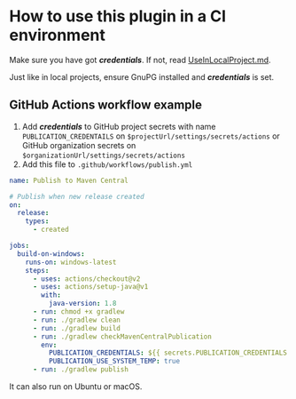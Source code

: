 # How to use this plugin in a CI environment

Make sure you have got ***credentials***. If not, read [UseInLocalProject.md](UseInLocalProject.md).

Just like in local projects, ensure GnuPG installed and ***credentials*** is set.

## GitHub Actions workflow example

1. Add ***credentials*** to GitHub project secrets with name `PUBLICATION_CREDENTAILS` on `$projectUrl/settings/secrets/actions` or GitHub organization secrets on `$organizationUrl/settings/secrets/actions`
2. Add this file to `.github/workflows/publish.yml`

```yaml
name: Publish to Maven Central

# Publish when new release created
on:
  release:
    types:
      - created

jobs:
  build-on-windows:
    runs-on: windows-latest
    steps:
      - uses: actions/checkout@v2
      - uses: actions/setup-java@v1
        with:
          java-version: 1.8
      - run: chmod +x gradlew
      - run: ./gradlew clean
      - run: ./gradlew build
      - run: ./gradlew checkMavenCentralPublication
        env: 
          PUBLICATION_CREDENTIALS: ${{ secrets.PUBLICATION_CREDENTIALS }}  
          PUBLICATION_USE_SYSTEM_TEMP: true
      - run: ./gradlew publish
```

It can also run on Ubuntu or macOS.
